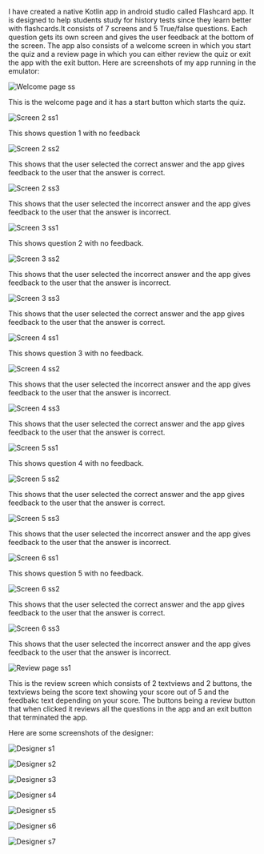 I have created a native Kotlin app in android studio called Flashcard app. It is designed to help students study for history tests since they learn better with flashcards.It consists of 7 screens and 5 True/false questions. Each question gets its own screen and gives the user feedback at the bottom of the screen. The app also consists of a welcome screen in which you start the quiz and a review page in which you can either review the quiz or exit the app with the exit button.
Here are screenshots of my app running in the emulator:



![Welcome page ss](https://github.com/user-attachments/assets/a9006feb-faf0-47af-ab20-f61ca2529d13)

This is the welcome page and it has a start button which starts the quiz.



![Screen 2 ss1](https://github.com/user-attachments/assets/4a26b1d6-5fc8-40bf-8557-be7e38221e74)

This shows question 1 with no feedback


![Screen 2 ss2](https://github.com/user-attachments/assets/10383bfc-8afa-4af6-8135-74d00e724ecd)

This shows that the user selected the correct answer and the app gives feedback to the user that the answer is correct.



![Screen 2 ss3](https://github.com/user-attachments/assets/a6ad25d2-8cd8-4435-9fa8-f6185e7c1216)

This shows that the user selected the incorrect answer and the app gives feedback to the user that the answer is incorrect.



![Screen 3 ss1](https://github.com/user-attachments/assets/e6be3139-a0ee-4793-844f-a3a2616a8365)

This shows question 2 with no feedback.



![Screen 3 ss2](https://github.com/user-attachments/assets/4cde458e-73e2-41b2-8843-c219df8d7a83)

This shows that the user selected the incorrect answer and the app gives feedback to the user that the answer is incorrect.



![Screen 3 ss3](https://github.com/user-attachments/assets/e1175bcd-c34a-41cc-8d07-db18400d37c2)

This shows that the user selected the correct answer and the app gives feedback to the user that the answer is correct.



![Screen 4 ss1](https://github.com/user-attachments/assets/7fc34eae-6453-4119-8cfe-0bcbc9831826)

This shows question 3 with no feedback.



![Screen 4 ss2](https://github.com/user-attachments/assets/b22b85b6-cbcc-4468-93d3-ca413c448d93)

This shows that the user selected the incorrect answer and the app gives feedback to the user that the answer is incorrect.



![Screen 4 ss3](https://github.com/user-attachments/assets/77c631bf-3353-46e6-bd94-e0697ba87194)

This shows that the user selected the correct answer and the app gives feedback to the user that the answer is correct.



![Screen 5 ss1](https://github.com/user-attachments/assets/5e8404b0-518f-41af-8ac4-43ca1756f930)

This shows question 4 with no feedback.



![Screen 5 ss2](https://github.com/user-attachments/assets/fd7d962e-fe90-4cdb-bc17-2e3d0325e2db)

This shows that the user selected the correct answer and the app gives feedback to the user that the answer is correct.



![Screen 5 ss3](https://github.com/user-attachments/assets/0efb3f8d-c961-4a49-8d01-6213270ee889)

This shows that the user selected the incorrect answer and the app gives feedback to the user that the answer is incorrect.



![Screen 6 ss1](https://github.com/user-attachments/assets/40d332cf-9174-4ebc-94da-64050e7fb810)

This shows question 5 with no feedback.



![Screen 6 ss2](https://github.com/user-attachments/assets/b48dff48-317a-4026-9ac8-55a0a79d7226)

This shows that the user selected the correct answer and the app gives feedback to the user that the answer is correct.



![Screen 6 ss3](https://github.com/user-attachments/assets/0d712e06-c60b-44ca-bd84-738f0bdea17c)

This shows that the user selected the incorrect answer and the app gives feedback to the user that the answer is incorrect.



![Review page ss1](https://github.com/user-attachments/assets/ddf96c76-350f-4f57-a33d-c52a33d45b1d)

This is the review screen which consists of 2 textviews and 2 buttons, the textviews being the score text showing your score out of 5 and the feedbakc text depending on your score. The buttons being a review button that when clicked it reviews all the questions in the app and an exit button that terminated the app.



Here are some screenshots of the designer:

![Designer s1](https://github.com/user-attachments/assets/a1317e7f-8508-4c12-a836-351d60c47cbd)

![Designer s2](https://github.com/user-attachments/assets/c19a819d-27b3-4edd-a7bd-7c6ff989e1bd)

![Designer s3](https://github.com/user-attachments/assets/d99bccb6-d6c7-4bfc-8b6a-c2b91d7a5f55)

![Designer s4](https://github.com/user-attachments/assets/3b584648-5817-415f-8641-6b19b58fc972)

![Designer s5](https://github.com/user-attachments/assets/af345d55-16da-4565-98d9-2f49e39c9040)

![Designer s6](https://github.com/user-attachments/assets/f75c0909-36d2-43f5-9343-3e881d71336d)

![Designer s7](https://github.com/user-attachments/assets/5bc2981f-7c3f-4017-9a5e-ce3eefc15fe0)












